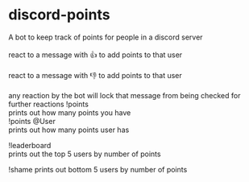 # discord-points
A bot to keep track of points for people in a discord server
<br>  
react to a message with :thumbsup: to add points to that user
<br>  
react to a message with :thumbsdown: to add points to that user
<br>  
any reaction by the bot will lock that message from being checked for further reactions
!points  
    prints out how many points you have  
!points @User  
    prints out how many points user has  
     
       
!leaderboard  
    prints out the top 5 users by number of points  
    
 !shame
    prints out bottom 5 users by number of points
